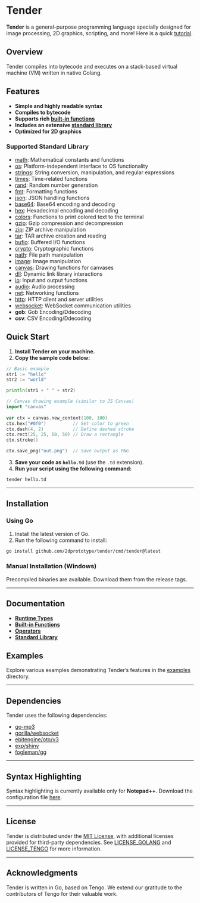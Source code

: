 # Tender

**Tender** is a general-purpose programming language specially designed for image processing, 2D graphics, scripting, and more! Here is a quick [tutorial](pages/tutorial.md).

## Overview

Tender compiles into bytecode and executes on a stack-based virtual machine (VM) written in native Golang.

## Features
- **Simple and highly readable syntax**  
- **Compiles to bytecode**  
- **Supports rich [built-in functions](pages/builtins.md)**  
- **Includes an extensive [standard library](pages/stdlib.md)**  
- **Optimized for 2D graphics**  

### Supported Standard Library

- [math](pages/stdlib-math.md): Mathematical constants and functions  
- [os](pages/stdlib-os.md): Platform-independent interface to OS functionality  
- [strings](pages/stdlib-strings.md): String conversion, manipulation, and regular expressions  
- [times](pages/stdlib-times.md): Time-related functions  
- [rand](pages/stdlib-rand.md): Random number generation  
- [fmt](pages/stdlib-fmt.md): Formatting functions  
- [json](pages/stdlib-json.md): JSON handling functions  
- [base64](pages/stdlib-base64.md): Base64 encoding and decoding  
- [hex](pages/stdlib-hex.md): Hexadecimal encoding and decoding  
- [colors](pages/stdlib-colors.md): Functions to print colored text to the terminal  
- [gzip](pages/stdlib-gzip.md): Gzip compression and decompression  
- [zip](pages/stdlib-zip.md): ZIP archive manipulation  
- [tar](pages/stdlib-tar.md): TAR archive creation and reading  
- [bufio](pages/stdlib-bufio.md): Buffered I/O functions  
- [crypto](pages/stdlib-crypto.md): Cryptographic functions  
- [path](pages/stdlib-path.md): File path manipulation  
- [image](pages/stdlib-image.md): Image manipulation  
- [canvas](pages/stdlib-canvas.md): Drawing functions for canvases  
- [dll](pages/stdlib-dll.md): Dynamic link library interactions  
- [io](pages/stdlib-io.md): Input and output functions  
- [audio](pages/stdlib-audio.md): Audio processing  
- [net](pages/stdlib-net.md): Networking functions  
- [http](pages/stdlib-http.md): HTTP client and server utilities  
- [websocket](pages/stdlib-websocket.md): WebSocket communication utilities  
- **gob**: Gob Encoding/Ddecoding
- **csv**: CSV Encoding/Ddecoding

## Quick Start

1. **Install Tender on your machine.**  
2. **Copy the sample code below:**

```go
// Basic example
str1 := "hello"
str2 := "world"

println(str1 + " " + str2)
```

```go
// Canvas drawing example (similar to JS Canvas)
import "canvas"
	
var ctx = canvas.new_context(100, 100)
ctx.hex("#0f0")          // Set color to green
ctx.dash(4, 2)           // Define dashed stroke
ctx.rect(25, 25, 50, 50) // Draw a rectangle
ctx.stroke()

ctx.save_png("out.png")  // Save output as PNG
```

3. **Save your code as `hello.td`** (use the `.td` extension).  
4. **Run your script using the following command:**

```bash
tender hello.td
```

---

## Installation

### Using Go

1. Install the latest version of Go.  
2. Run the following command to install:

```bash
go install github.com/2dprototype/tender/cmd/tender@latest
```

### Manual Installation (Windows)

Precompiled binaries are available. Download them from the release tags.

---

## Documentation

- **[Runtime Types](pages/runtime-types.md)**  
- **[Built-in Functions](pages/builtins.md)**  
- **[Operators](pages/operators.md)**  
- **[Standard Library](pages/stdlib.md)**  

## Examples

Explore various examples demonstrating Tender’s features in the [examples](https://github.com/2dprototype/tender/blob/main/examples) directory.

---

## Dependencies

Tender uses the following dependencies:

- [go-mp3](https://github.com/hajimehoshi/go-mp3)  
- [gorilla/websocket](https://github.com/gorilla/websocket)  
- [ebitengine/oto/v3](https://github.com/ebitengine/oto/v3)  
- [exp/shiny](https://pkg.go.dev/golang.org/x/exp/shiny)  
- [fogleman/gg](https://github.com/fogleman/gg)  

---

## Syntax Highlighting

Syntax highlighting is currently available only for **Notepad++**. Download the configuration file [here](https://github.com/2dprototype/tender/blob/main/misc/syntax/npp_tender.xml).

---

## License

Tender is distributed under the [MIT License](https://github.com/2dprototype/tender/blob/main/LICENSE), with additional licenses provided for third-party dependencies. See [LICENSE_GOLANG](https://github.com/2dprototype/tender/blob/main/LICENSE_GOLANG) and [LICENSE_TENGO](https://github.com/2dprototype/tender/blob/main/LICENSE_TENGO) for more information.

---

## Acknowledgments

Tender is written in Go, based on Tengo. We extend our gratitude to the contributors of Tengo for their valuable work.